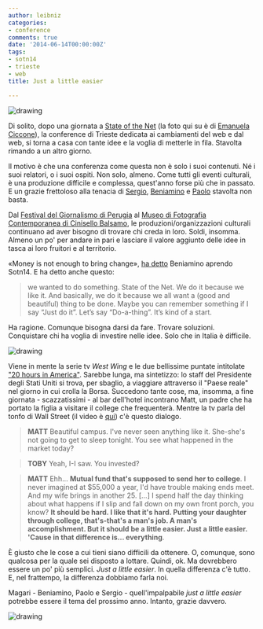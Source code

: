 ```yaml
---
author: leibniz
categories:
- conference
comments: true
date: '2014-06-14T00:00:00Z'
tags:
- sotn14
- trieste
- web
title: Just a little easier

---
```

![drawing](https://scontent-a.cdninstagram.com/hphotos-xpa1/t51.2885-15/10467806_1423072234644328_592922709_n.jpg)


Di solito, dopo una giornata a [State of the Net](https://sotn.it) (la foto qui su è di [Emanuela Ciccone](https://instagram.com/emaposh)), la conference di Trieste dedicata ai cambiamenti del web e dal web, si torna a casa con tante idee e la voglia di metterle in fila. Stavolta rimando a un altro giorno.

Il motivo è che una conferenza come questa non è solo i suoi contenuti. Né i suoi relatori, o i suoi ospiti. Non solo, almeno. Come tutti gli eventi culturali, è una produzione difficile e complessa, quest'anno forse più che in passato. E un grazie frettoloso alla tenacia di [Sergio](https://www.sergiomaistrello.it/), [Beniamino](https://sotn.it/founders/pagliaro/) e [Paolo](https://val.demar.in/) stavolta non basta.

Dal [Festival del Giornalismo di Perugia](https://www.festivaldelgiornalismo.com/) al [Museo di Fotografia Contemporanea di Cinisello Balsamo](https://www.mufoco.org/), le produzioni/organizzazioni culturali continuano ad aver bisogno di trovare chi creda in loro. Soldi, insomma. Almeno un po' per andare in pari e lasciare il valore aggiunto delle idee in tasca ai loro fruitori e al territorio. 

«Money is not enough to bring change», [ha detto](https://www.coseinfila.it/2014/06/13/state-of-the-net-speech-do-a-thing/) Beniamino aprendo Sotn14. E ha detto anche questo:

>we wanted to do something. State of the Net. We do it because we like it. And basically, we do it because we all want a (good and beautiful) thing to be done. Maybe you can remember something if I say “Just do it”. Let’s say “Do-a-thing”. It’s kind of a start.

Ha ragione. Comunque bisogna darsi da fare. Trovare soluzioni. Conquistare chi ha voglia di investire nelle idee. Solo che in Italia è difficile. 

![drawing](https://leibniz.me/images/vault/easier.png)

Viene in mente la serie tv _West Wing_ e le due bellissime puntate intitolate ["20 hours in America"](https://goo.gl/cLUAMe). Sarebbe lunga, ma sintetizzo: lo staff del Presidente degli Stati Uniti si trova, per sbaglio, a viaggiare attraverso il "Paese reale" nel giorno in cui crolla la Borsa. Succedono tante cose, ma, insomma, a fine giornata - scazzatissimi - al bar dell'hotel incontrano Matt, un padre che ha portato la figlia a visitare il college che frequenterà. Mentre la tv parla del tonfo di Wall Street (il video è [qui](https://youtu.be/fJRcDHKrSqw)) c'è questo dialogo.

>**MATT** Beautiful campus. I've never seen anything like it. She-she's not going to get to sleep tonight. You see what happened in the market today? 

>**TOBY** Yeah, I-I saw. You invested?

>**MATT** Ehh... **Mutual fund that's supposed to send her to college**. I never imagined at $55,000 a year, I'd have trouble making ends meet. And my wife brings in another 25. [...] I spend half the day thinking about what happens if I slip and fall down on my own front porch, you know? **It should be hard. I like that it's hard. Putting your daughter through college, that's-that's a man's job. A man's accomplishment. But it should be a little easier. Just a little easier. 'Cause in that difference is... everything**. 

È giusto che le cose a cui tieni siano difficili da ottenere. O, comunque, sono qualcosa per la quale sei disposto a lottare. Quindi, ok. Ma dovrebbero essere un po' più semplici. _Just a little easier_. In quella differenza c'è tutto. E, nel frattempo, la differenza dobbiamo farla noi. 

Magari - Beniamino, Paolo e Sergio - quell'impalpabile _just a little easier_ potrebbe essere il tema del prossimo anno. Intanto, grazie davvero.

![drawing](https://leibniz.me/images/vault/sotn14.png)